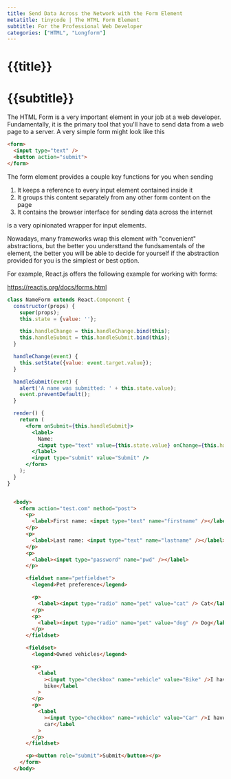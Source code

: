```yaml
---
title: Send Data Across the Network with the Form Element
metatitle: tinycode | The HTML Form Element
subtitle: For the Professional Web Developer
categories: ["HTML", "Longform"]
---
```


# {{title}}
# {{subtitle}}

The HTML Form is a very important element in your job at a web developer. Fundamentally, it is the primary tool that you'll have to send data from a web page to a server. A very simple form might look like this

```html
<form>
  <input type="text" />
  <button action="submit">
</form>
```

The form element provides a couple key functions for you when sending 

1. It keeps a reference to every input element contained inside it
2. It groups this content separately from any other form content on the page
3. It contains the browser interface for sending data across the internet

is a very opinionated wrapper for input elements. 

Nowadays, many frameworks wrap this element with "convenient" abstractions, but the better you understtand the fundsamentals of the element, the better you will be able to decide for yourself if the abstraction provided for you is the simplest or best option.

For example, React.js offers the following example for working with forms:

https://reactjs.org/docs/forms.html

```jsx
class NameForm extends React.Component {
  constructor(props) {
    super(props);
    this.state = {value: ''};

    this.handleChange = this.handleChange.bind(this);
    this.handleSubmit = this.handleSubmit.bind(this);
  }

  handleChange(event) {
    this.setState({value: event.target.value});
  }

  handleSubmit(event) {
    alert('A name was submitted: ' + this.state.value);
    event.preventDefault();
  }

  render() {
    return (
      <form onSubmit={this.handleSubmit}>
        <label>
          Name:
          <input type="text" value={this.state.value} onChange={this.handleChange} />
        </label>
        <input type="submit" value="Submit" />
      </form>
    );
  }
}
```


```html

  <body>
    <form action="test.com" method="post">
      <p>
        <label>First name: <input type="text" name="firstname" /></label>
      </p>
      <p>
        <label>Last name: <input type="text" name="lastname" /></label>
      </p>
      <p>
        <label><input type="password" name="pwd" /></label>
      </p>

      <fieldset name="petfieldset">
        <legend>Pet preference</legend>

        <p>
          <label><input type="radio" name="pet" value="cat" /> Cat</label>
        </p>
        <p>
          <label><input type="radio" name="pet" value="dog" /> Dog</label>
        </p>
      </fieldset>

      <fieldset>
        <legend>Owned vehicles</legend>

        <p>
          <label
            ><input type="checkbox" name="vehicle" value="Bike" />I have a
            bike</label
          >
        </p>
        <p>
          <label
            ><input type="checkbox" name="vehicle" value="Car" />I have a
            car</label
          >
        </p>
      </fieldset>

      <p><button role="submit">Submit</button></p>
    </form>
  </body>
```





